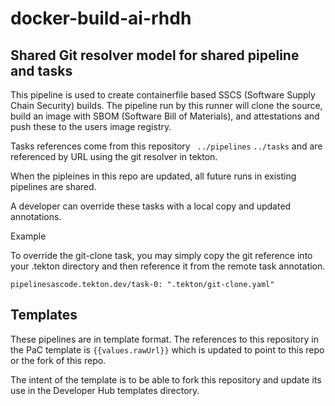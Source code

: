 # docker-build-ai-rhdh

## Shared Git resolver model for shared pipeline and tasks
 
This pipeline is used to create containerfile based SSCS (Software Supply Chain Security) builds. The pipeline run by this runner will clone the source, build an image with SBOM (Software Bill of Materials), and attestations and push these to the users image registry.  

Tasks references come from this repository ` ../pipelines` `../tasks` and are referenced by URL using the git resolver in tekton. 
 
When the pipleines in this repo are updated, all future runs in existing pipelines are shared.

A developer can override these tasks with a local copy and updated annotations. 

Example 

To override the git-clone task, you may simply copy the git reference into your .tekton directory and then reference it from the remote task annotation. 

`pipelinesascode.tekton.dev/task-0: ".tekton/git-clone.yaml"` 

## Templates 
These pipelines are in template format. The references to this repository in the PaC template is `{{values.rawUrl}}` which is updated to point to this repo or the fork of this repo.

The intent of the template is to be able to fork this repository and update its use in the Developer Hub templates directory. 
